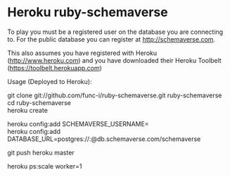 Heroku ruby-schemaverse
================

To play you must be a registered user on the database you are connecting to. For the public database you can register at http://schemaverse.com.

This also assumes you have registered with Heroku (http://www.heroku.com) and you have downloaded their Heroku Toolbelt (https://toolbelt.herokuapp.com)

Usage (Deployed to Heroku):

  git clone git://github.com/func-i/ruby-schemaverse.git ruby-schemaverse  
  cd ruby-schemaverse  
  heroku create  

  heroku config:add SCHEMAVERSE_USERNAME=<username>  
  heroku config:add DATABASE_URL=postgres://<username>:<password>@db.schemaverse.com/schemaverse  
  
  git push heroku master  

  heroku ps:scale worker=1  
